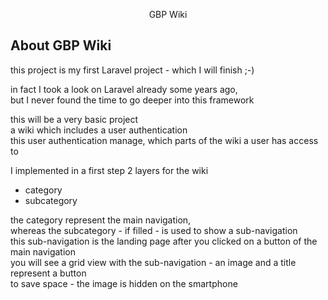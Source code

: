 <p align="center">GBP Wiki</p>

## About GBP Wiki

<p>this project is my first Laravel project - which I will finish ;-)</p>
<p>
    in fact I took a look on Laravel already some years ago,<br />
    but I never found the time to go deeper into this framework
</p>
<p>
    this will be a very basic project<br />
    a wiki which includes a user authentication<br />
    this user authentication manage, which parts of the wiki a user has access to
</p>
<p>
    I implemented in a first step 2 layers for the wiki
</p>
<ul>
    <li>category</li>
    <li>subcategory</li>
</ul>
<p>
    the category represent the main navigation,<br />
    whereas the subcategory - if filled - is used to show a sub-navigation<br />
    this sub-navigation is the landing page after you clicked on a button of the main navigation<br />
    you will see a grid view with the sub-navigation - an image and a title represent a button<br />
    to save space - the image is hidden on the smartphone
</p>
